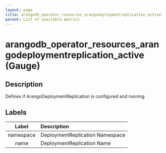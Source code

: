 ```yaml
---
layout: page
title: arangodb_operator_resources_arangodeploymentreplication_active
parent: List of available metrics
---
```


# arangodb_operator_resources_arangodeploymentreplication_active (Gauge)

## Description

Defines if ArangoDeploymentReplication is configured and running

## Labels

| Label | Description |
|:---:|:--- |
| namespace | DeploymentReplication Namespace |
| name | DeploymentReplication Name |
